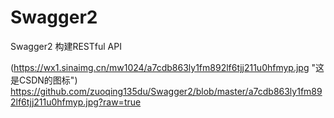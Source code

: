 # Swagger2
  
  Swagger2 构建RESTful API
  
  (https://wx1.sinaimg.cn/mw1024/a7cdb863ly1fm892lf6tjj211u0hfmyp.jpg "这是CSDN的图标")
  https://github.com/zuoqing135du/Swagger2/blob/master/a7cdb863ly1fm892lf6tjj211u0hfmyp.jpg?raw=true
  
